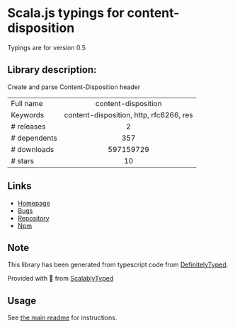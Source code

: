 
# Scala.js typings for content-disposition

Typings are for version 0.5

## Library description:
Create and parse Content-Disposition header

|                    |                 |
| ------------------ | :-------------: |
| Full name          | content-disposition |
| Keywords           | content-disposition, http, rfc6266, res |
| # releases         | 2 |
| # dependents       | 357 |
| # downloads        | 597159729 |
| # stars            | 10 |

## Links
- [Homepage](https://github.com/jshttp/content-disposition#readme)
- [Bugs](https://github.com/jshttp/content-disposition/issues)
- [Repository](https://github.com/jshttp/content-disposition)
- [Npm](https://www.npmjs.com/package/content-disposition)
    


## Note
This library has been generated from typescript code from [DefinitelyTyped](https://definitelytyped.org).

Provided with :purple_heart: from [ScalablyTyped](https://github.com/oyvindberg/ScalablyTyped)

## Usage
See [the main readme](../../readme.md) for instructions.


